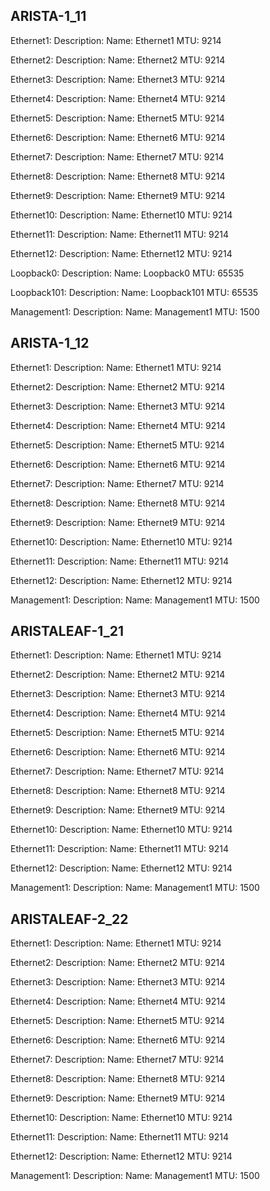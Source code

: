 ARISTA-1_11
-----------
Ethernet1:
  Description: 
  Name: Ethernet1
  MTU: 9214

Ethernet2:
  Description: 
  Name: Ethernet2
  MTU: 9214

Ethernet3:
  Description: 
  Name: Ethernet3
  MTU: 9214

Ethernet4:
  Description: 
  Name: Ethernet4
  MTU: 9214

Ethernet5:
  Description: 
  Name: Ethernet5
  MTU: 9214

Ethernet6:
  Description: 
  Name: Ethernet6
  MTU: 9214

Ethernet7:
  Description: 
  Name: Ethernet7
  MTU: 9214

Ethernet8:
  Description: 
  Name: Ethernet8
  MTU: 9214

Ethernet9:
  Description: 
  Name: Ethernet9
  MTU: 9214

Ethernet10:
  Description: 
  Name: Ethernet10
  MTU: 9214

Ethernet11:
  Description: 
  Name: Ethernet11
  MTU: 9214

Ethernet12:
  Description: 
  Name: Ethernet12
  MTU: 9214

Loopback0:
  Description: 
  Name: Loopback0
  MTU: 65535

Loopback101:
  Description: 
  Name: Loopback101
  MTU: 65535

Management1:
  Description: 
  Name: Management1
  MTU: 1500

ARISTA-1_12
-----------
Ethernet1:
  Description: 
  Name: Ethernet1
  MTU: 9214

Ethernet2:
  Description: 
  Name: Ethernet2
  MTU: 9214

Ethernet3:
  Description: 
  Name: Ethernet3
  MTU: 9214

Ethernet4:
  Description: 
  Name: Ethernet4
  MTU: 9214

Ethernet5:
  Description: 
  Name: Ethernet5
  MTU: 9214

Ethernet6:
  Description: 
  Name: Ethernet6
  MTU: 9214

Ethernet7:
  Description: 
  Name: Ethernet7
  MTU: 9214

Ethernet8:
  Description: 
  Name: Ethernet8
  MTU: 9214

Ethernet9:
  Description: 
  Name: Ethernet9
  MTU: 9214

Ethernet10:
  Description: 
  Name: Ethernet10
  MTU: 9214

Ethernet11:
  Description: 
  Name: Ethernet11
  MTU: 9214

Ethernet12:
  Description: 
  Name: Ethernet12
  MTU: 9214

Management1:
  Description: 
  Name: Management1
  MTU: 1500

ARISTALEAF-1_21
---------------
Ethernet1:
  Description: 
  Name: Ethernet1
  MTU: 9214

Ethernet2:
  Description: 
  Name: Ethernet2
  MTU: 9214

Ethernet3:
  Description: 
  Name: Ethernet3
  MTU: 9214

Ethernet4:
  Description: 
  Name: Ethernet4
  MTU: 9214

Ethernet5:
  Description: 
  Name: Ethernet5
  MTU: 9214

Ethernet6:
  Description: 
  Name: Ethernet6
  MTU: 9214

Ethernet7:
  Description: 
  Name: Ethernet7
  MTU: 9214

Ethernet8:
  Description: 
  Name: Ethernet8
  MTU: 9214

Ethernet9:
  Description: 
  Name: Ethernet9
  MTU: 9214

Ethernet10:
  Description: 
  Name: Ethernet10
  MTU: 9214

Ethernet11:
  Description: 
  Name: Ethernet11
  MTU: 9214

Ethernet12:
  Description: 
  Name: Ethernet12
  MTU: 9214

Management1:
  Description: 
  Name: Management1
  MTU: 1500

ARISTALEAF-2_22
---------------
Ethernet1:
  Description: 
  Name: Ethernet1
  MTU: 9214

Ethernet2:
  Description: 
  Name: Ethernet2
  MTU: 9214

Ethernet3:
  Description: 
  Name: Ethernet3
  MTU: 9214

Ethernet4:
  Description: 
  Name: Ethernet4
  MTU: 9214

Ethernet5:
  Description: 
  Name: Ethernet5
  MTU: 9214

Ethernet6:
  Description: 
  Name: Ethernet6
  MTU: 9214

Ethernet7:
  Description: 
  Name: Ethernet7
  MTU: 9214

Ethernet8:
  Description: 
  Name: Ethernet8
  MTU: 9214

Ethernet9:
  Description: 
  Name: Ethernet9
  MTU: 9214

Ethernet10:
  Description: 
  Name: Ethernet10
  MTU: 9214

Ethernet11:
  Description: 
  Name: Ethernet11
  MTU: 9214

Ethernet12:
  Description: 
  Name: Ethernet12
  MTU: 9214

Management1:
  Description: 
  Name: Management1
  MTU: 1500

